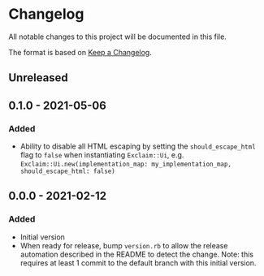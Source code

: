 # Changelog

All notable changes to this project will be documented in this file.

The format is based on [Keep a Changelog](http://keepachangelog.com/en/1.0.0/).

## Unreleased

## 0.1.0 - 2021-05-06
### Added
- Ability to disable all HTML escaping by setting the `should_escape_html` flag to `false` when instantiating
  `Exclaim::Ui`, e.g. `Exclaim::Ui.new(implementation_map: my_implementation_map, should_escape_html: false)`

## 0.0.0 - 2021-02-12
### Added
- Initial version
- When ready for release, bump `version.rb` to allow the release automation described in the README
  to detect the change. Note: this requires at least 1 commit to the default branch with this
  initial version.
